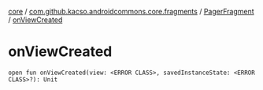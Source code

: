 [core](../../index.md) / [com.github.kacso.androidcommons.core.fragments](../index.md) / [PagerFragment](index.md) / [onViewCreated](.)

# onViewCreated

`open fun onViewCreated(view: <ERROR CLASS>, savedInstanceState: <ERROR CLASS>?): Unit`